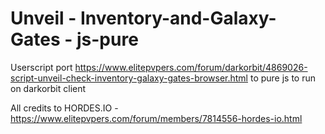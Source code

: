 # Unveil - Inventory-and-Galaxy-Gates - js-pure
Userscript port https://www.elitepvpers.com/forum/darkorbit/4869026-script-unveil-check-inventory-galaxy-gates-browser.html to pure js to run on darkorbit client

All credits to HORDES.IO - https://www.elitepvpers.com/forum/members/7814556-hordes-io.html
